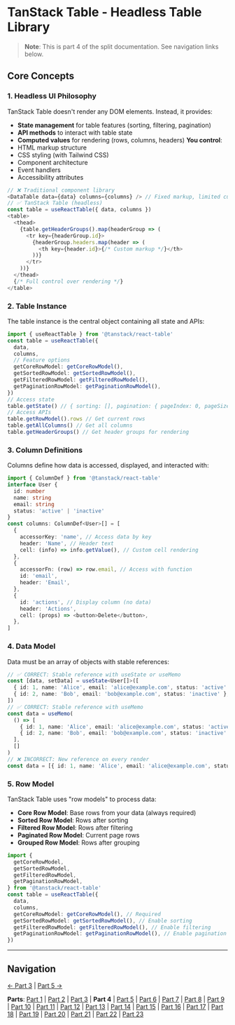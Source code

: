 # TanStack Table - Headless Table Library

> **Note**: This is part 4 of the split documentation. See navigation links below.

## Core Concepts

### 1. Headless UI Philosophy

TanStack Table doesn't render any DOM elements. Instead, it provides:

- **State management** for table features (sorting, filtering, pagination)
- **API methods** to interact with table state
- **Computed values** for rendering (rows, columns, headers)
  **You control**:
- HTML markup structure
- CSS styling (with Tailwind CSS)
- Component architecture
- Event handlers
- Accessibility attributes

```typescript
// ❌ Traditional component library
<DataTable data={data} columns={columns} /> // Fixed markup, limited customization
// ✅ TanStack Table (headless)
const table = useReactTable({ data, columns })
<table>
  <thead>
    {table.getHeaderGroups().map(headerGroup => (
      <tr key={headerGroup.id}>
        {headerGroup.headers.map(header => (
          <th key={header.id}>{/* Custom markup */}</th>
        ))}
      </tr>
    ))}
  </thead>
  {/* Full control over rendering */}
</table>
```

### 2. Table Instance

The table instance is the central object containing all state and APIs:

```typescript
import { useReactTable } from '@tanstack/react-table'
const table = useReactTable({
  data,
  columns,
  // Feature options
  getCoreRowModel: getCoreRowModel(),
  getSortedRowModel: getSortedRowModel(),
  getFilteredRowModel: getFilteredRowModel(),
  getPaginationRowModel: getPaginationRowModel(),
})
// Access state
table.getState() // { sorting: [], pagination: { pageIndex: 0, pageSize: 10 } }
// Access APIs
table.getRowModel().rows // Get current rows
table.getAllColumns() // Get all columns
table.getHeaderGroups() // Get header groups for rendering
```

### 3. Column Definitions

Columns define how data is accessed, displayed, and interacted with:

```typescript
import { ColumnDef } from '@tanstack/react-table'
interface User {
  id: number
  name: string
  email: string
  status: 'active' | 'inactive'
}
const columns: ColumnDef<User>[] = [
  {
    accessorKey: 'name', // Access data by key
    header: 'Name', // Header text
    cell: (info) => info.getValue(), // Custom cell rendering
  },
  {
    accessorFn: (row) => row.email, // Access with function
    id: 'email',
    header: 'Email',
  },
  {
    id: 'actions', // Display column (no data)
    header: 'Actions',
    cell: (props) => <button>Delete</button>,
  },
]
```

### 4. Data Model

Data must be an array of objects with stable references:

```typescript
// ✅ CORRECT: Stable reference with useState or useMemo
const [data, setData] = useState<User[]>([
  { id: 1, name: 'Alice', email: 'alice@example.com', status: 'active' },
  { id: 2, name: 'Bob', email: 'bob@example.com', status: 'inactive' },
])
// ✅ CORRECT: Stable reference with useMemo
const data = useMemo(
  () => [
    { id: 1, name: 'Alice', email: 'alice@example.com', status: 'active' },
    { id: 2, name: 'Bob', email: 'bob@example.com', status: 'inactive' },
  ],
  []
)
// ❌ INCORRECT: New reference on every render
const data = [{ id: 1, name: 'Alice', email: 'alice@example.com', status: 'active' }] // Will cause infinite re-renders!
```

### 5. Row Model

TanStack Table uses "row models" to process data:

- **Core Row Model**: Base rows from your data (always required)
- **Sorted Row Model**: Rows after sorting
- **Filtered Row Model**: Rows after filtering
- **Paginated Row Model**: Current page rows
- **Grouped Row Model**: Rows after grouping

```typescript
import {
  getCoreRowModel,
  getSortedRowModel,
  getFilteredRowModel,
  getPaginationRowModel,
} from '@tanstack/react-table'
const table = useReactTable({
  data,
  columns,
  getCoreRowModel: getCoreRowModel(), // Required
  getSortedRowModel: getSortedRowModel(), // Enable sorting
  getFilteredRowModel: getFilteredRowModel(), // Enable filtering
  getPaginationRowModel: getPaginationRowModel(), // Enable pagination
})
```

---

## Navigation

[← Part 3](./03-why-tanstack-table-for-omnera.md) | [Part 5 →](./05-installation.md)

**Parts**: [Part 1](./01-start.md) | [Part 2](./02-overview.md) | [Part 3](./03-why-tanstack-table-for-omnera.md) | **Part 4** | [Part 5](./05-installation.md) | [Part 6](./06-basic-table-setup.md) | [Part 7](./07-column-definitions.md) | [Part 8](./08-sorting.md) | [Part 9](./09-filtering.md) | [Part 10](./10-pagination.md) | [Part 11](./11-row-selection.md) | [Part 12](./12-column-visibility.md) | [Part 13](./13-integration-with-tanstack-query.md) | [Part 14](./14-integration-with-effectts.md) | [Part 15](./15-styling-with-tailwind-css.md) | [Part 16](./16-reusable-data-table-component-shadcnui-pattern.md) | [Part 17](./17-performance-optimization.md) | [Part 18](./18-testing.md) | [Part 19](./19-best-practices.md) | [Part 20](./20-common-pitfalls.md) | [Part 21](./21-when-to-use-tanstack-table.md) | [Part 22](./22-full-stack-integration-with-layered-architecture.md) | [Part 23](./23-references.md)
